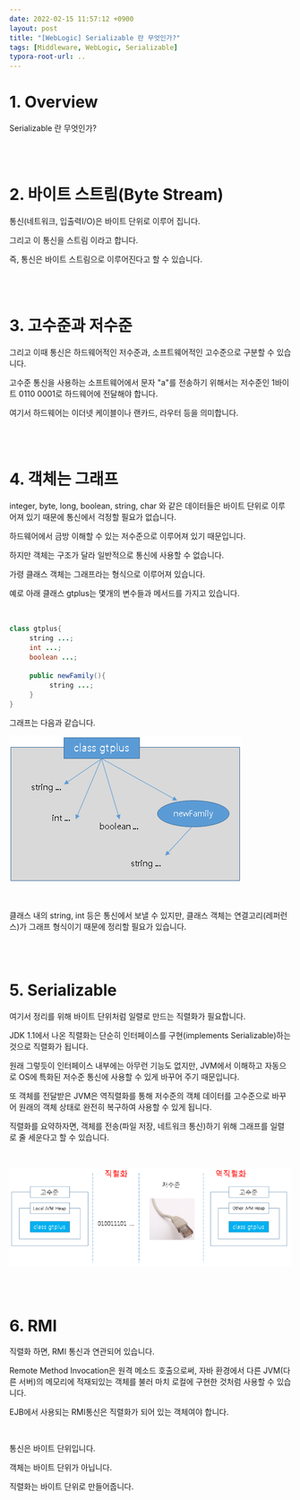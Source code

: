 ```yaml
---
date: 2022-02-15 11:57:12 +0900
layout: post
title: "[WebLogic] Serializable 란 무엇인가?"
tags: [Middleware, WebLogic, Serializable]
typora-root-url: ..
---
```



# 1. Overview

Serializable 란 무엇인가?


<br><br>


# 2. 바이트 스트림(Byte Stream)

통신(네트워크, 입출력I/O)은 바이트 단위로 이루어 집니다.

그리고 이 통신을 스트림 이라고 합니다.

즉, 통신은 바이트 스트림으로 이루어진다고 할 수 있습니다.


<br><br>


# 3. 고수준과 저수준

그리고 이때 통신은 하드웨어적인 저수준과, 소프트웨어적인 고수준으로 구분할 수 있습니다.

고수준 통신을 사용하는 소프트웨어에서 문자 "a"를 전송하기 위해서는 저수준인 1바이트 0110 0001로 하드웨어에 전달해야 합니다.

여기서 하드웨어는 이더넷 케이블이나 랜카드, 라우터 등을 의미합니다.


<br><br>


# 4. 객체는 그래프

integer, byte, long, boolean, string, char 와 같은 데이터들은 바이트 단위로 이루어져 있기 때문에 통신에서 걱정할 필요가 없습니다.

하드웨어에서 금방 이해할 수 있는 저수준으로 이루어져 있기 때문입니다.

하지만 객체는 구조가 달라 일반적으로 통신에 사용할 수 없습니다.

가령 클래스 객체는 그래프라는 형식으로 이루어져 있습니다.

예로 아래 클래스 gtplus는 몇개의 변수들과 메서드를 가지고 있습니다.

<br>

```java
class gtplus{
     string ...;
     int ...;
     boolean ...;
     
     public newFamily(){
          string ...;
     }
}
```


그래프는 다음과 같습니다.

![What-Is-Serializable_1](/../assets/posts/images/WebLogic/What-Is-Serializable/What-Is-Serializable_1.png)

<br>

클래스 내의 string, int 등은 통신에서 보낼 수 있지만, 클래스 객체는 연결고리(레퍼런스)가 그래프 형식이기 때문에 정리할 필요가 있습니다.


<br><br>


# 5. Serializable

여기서 정리를 위해 바이트 단위처럼 일렬로 만드는 직렬화가 필요합니다.

JDK 1.1에서 나온 직렬화는 단순히 인터페이스를 구현(implements Serializable)하는 것으로 직렬화가 됩니다.

원래 그렇듯이 인터페이스 내부에는 아무런 기능도 없지만, JVM에서 이해하고 자동으로 OS에 특화된 저수준 통신에 사용할 수 있게 바꾸어 주기 때문입니다.

또 객체를 전달받은 JVM은 역직렬화를 통해 저수준의 객체 데이터를 고수준으로 바꾸어 원래의 객체 상태로 완전히 복구하여 사용할 수 있게 됩니다.

직렬화를 요약하자면, 객체를 전송(파일 저장, 네트워크 통신)하기 위해 그래프를 일렬로 줄 세운다고 할 수 있습니다.

<br>

![What-Is-Serializable_2](/../assets/posts/images/WebLogic/What-Is-Serializable/What-Is-Serializable_2.png)


<br><br>


# 6. RMI

직렬화 하면, RMI 통신과 연관되어 있습니다.

Remote Method Invocation은 원격 메소드 호출으로써, 자바 환경에서 다른 JVM(다른 서버)의 메모리에 적재되있는 객체를 불러 마치 로컬에 구현한 것처럼 사용할 수 있습니다.

EJB에서 사용되는 RMI통신은 직렬화가 되어 있는 객체여야 합니다.

<br>

통신은 바이트 단위입니다.

객체는 바이트 단위가 아닙니다.

직렬화는 바이트 단위로 만들어줍니다.
